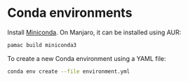 # Conda environments

Install [Miniconda](https://docs.conda.io/en/latest/miniconda.html). On Manjaro, it can be installed using AUR:

```sh
pamac build miniconda3
```

To create a new Conda environment using a YAML file:

```sh
conda env create --file environment.yml
```
